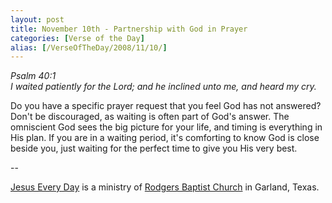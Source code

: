 ```yaml
---
layout: post
title: November 10th - Partnership with God in Prayer
categories: [Verse of the Day]
alias: [/VerseOfTheDay/2008/11/10/]
---
```


_Psalm 40:1  
I waited patiently for the Lord; and he inclined unto me, and heard
my cry._

Do you have a specific prayer request that you feel God has not
answered? Don't be discouraged, as waiting is often part of God's
answer. The omniscient God sees the big picture for your life, and
timing is everything in His plan. If you are in a waiting period,
it's comforting to know God is close beside you, just waiting for the
perfect time to give you His very best.

 --

<a href=http://jesuseveryday.net>Jesus Every Day</a> is a ministry of <a href=http://rodgersbaptist.net>Rodgers Baptist Church</a> in Garland, Texas.
